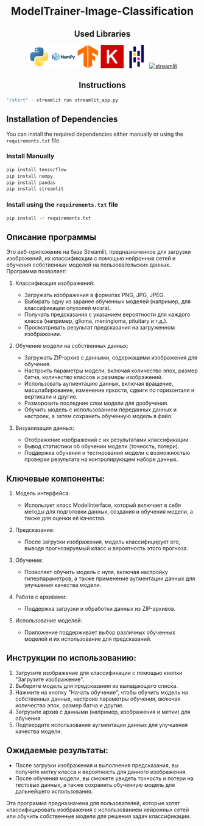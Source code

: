 <h1 align="center">ModelTrainer-Image-Classification</h1>

<h2 align="center">Used Libraries</h2>
<div align="center">
 <a href="https://www.python.org" target="_blank" rel="noreferrer" style="display: inline-block;"> 
   <img src="https://raw.githubusercontent.com/devicons/devicon/master/icons/python/python-original.svg" alt="python" width="60" height="60"/>
 </a>

 <a href="https://numpy.org/" target="_blank" rel="noreferrer" style="display: inline-block;">
   <img src="https://github.com/devicons/devicon/blob/master/icons/numpy/numpy-original-wordmark.svg" title="Numpy" alt="Numpy" width="60" height="60"/> 
 </a>

 <a href="https://www.tensorflow.org/" target="_blank" rel="noreferrer" style="display: inline-block;"> 
   <img src="https://github.com/devicons/devicon/blob/master/icons/tensorflow/tensorflow-original.svg" title="tensorflow" alt="tensorflow" width="60" height="60"> 
 </a>

 <a href="https://keras.io/" target="_blank" rel="noreferrer" style="display: inline-block;">
   <img src="https://github.com/devicons/devicon/blob/master/icons/keras/keras-original.svg" title="keras" alt="keras" width="60" height="60"> 
 </a>

 <a href="https://pandas.pydata.org/" target="_blank" rel="noreferrer" style="display: inline-block;">
   <img src="https://github.com/devicons/devicon/blob/master/icons/pandas/pandas-original.svg" title="Pandas" alt="Pandas" width="60" height="60"/> 
 </a>

 <a href="https://streamlit.io/" target="_blank" rel="noreferrer" style="display: inline-block;">
   <img src="https://user-images.githubusercontent.com/7164864/217935870-c0bc60a3-6fc0-4047-b011-7b4c59488c91.png" title="streamlit" alt="streamlit" width="60" height="60"/> 
 </a>

</div>

<h2 align="center">Instructions</h2>

```bash
"/start" - streamlit run streamlit_app.py 
```

## Installation of Dependencies

You can install the required dependencies either manually or using the `requirements.txt` file.

###  Install Manually
```bash
pip install tensorflow
pip install numpy
pip install pandas
pip install streamlit

````

### Install using the `requirements.txt` file
```bash
pip install -r requirements.txt

````







## Описание программы
Это веб-приложение на базе Streamlit, предназначенное для загрузки изображений, их классификации с помощью нейронных сетей и обучения собственных моделей на пользовательских данных. Программа позволяет:

1. Классификация изображений:

    - Загружать изображения в форматах PNG, JPG, JPEG.
    - Выбирать одну из заранее обученных моделей (например, для классификации опухолей мозга).
    - Получать предсказания с указанием вероятности для каждого класса (например, glioma, meningioma, pituitary и т.д.).
    - Просматривать результат предсказания на загруженном изображении.

2. Обучение модели на собственных данных:

    - Загружать ZIP-архив с данными, содержащими изображения для обучения.
    - Настроить параметры модели, включая количество эпох, размер батча, количество классов и размеры изображений.
    - Использовать аугментацию данных, включая вращение, масштабирование, изменение яркости, сдвиги по горизонтали и вертикали и другие.
    - Разморозить последние слои модели для дообучения.
    - Обучить модель с использованием переданных данных и настроек, а затем сохранить обученную модель в файл.
3. Визуализация данных:

    - Отображение изображений с их результатами классификации.
    - Вывод статистики об обучении модели (точность, потери).
    - Поддержка обучения и тестирования модели с возможностью проверки результата на контролирующем наборе данных.




## Ключевые компоненты:
1. Модель интерфейса:
    - Использует класс ModelInterface, который включает в себя методы для подготовки данных, создания и обучения модели, а также для оценки её качества.

2. Предсказание:
    - После загрузки изображения, модель классифицирует его, выводя прогнозируемый класс и вероятность этого прогноза.

3. Обучение:
    - Позволяет обучить модель с нуля, включая настройку гиперпараметров, а также применение аугментации данных для улучшения качества модели.

4. Работа с архивами:
    - Поддержка загрузки и обработки данных из ZIP-архивов.

5. Использование моделей:
    - Приложение поддерживает выбор различных обученных моделей и их использование для предсказаний.




## Инструкции по использованию:
1. Загрузите изображение для классификации с помощью кнопки "Загрузите изображение".
2. Выберите модель для предсказания из выпадающего списка.
3. Нажмите на кнопку "Начать обучение", чтобы обучить модель на собственных данных, настроив параметры обучения, включая количество эпох, размер батча и другие.
4. Загрузите архив с данными (например, изображения и метки) для обучения.
5. Подтвердите использование аугментации данных для улучшения качества модели.




## Ожидаемые результаты:
- После загрузки изображения и выполнения предсказания, вы получите метку класса и вероятность для данного изображения.
- После обучения модели, вы сможете увидеть точность и потери на тестовых данных, а также сохранить обученную модель для дальнейшего использования.



Эта программа предназначена для пользователей, которые хотят классифицировать изображения с использованием нейронных сетей или обучить собственные модели для решения задач классификации.



